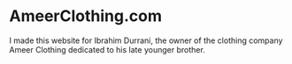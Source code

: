 # AmeerClothing.com
I made this website for Ibrahim Durrani, the owner of the clothing company Ameer Clothing dedicated to his late younger brother.
